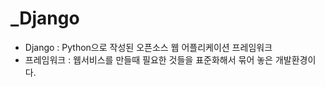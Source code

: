 # _Django

- Django : Python으로 작성된 오픈소스 웹 어플리케이션 프레임워크
- 프레임워크 : 웹서비스를 만들때 필요한 것들을 표준화해서 묶어 놓은 개발환경이다.

